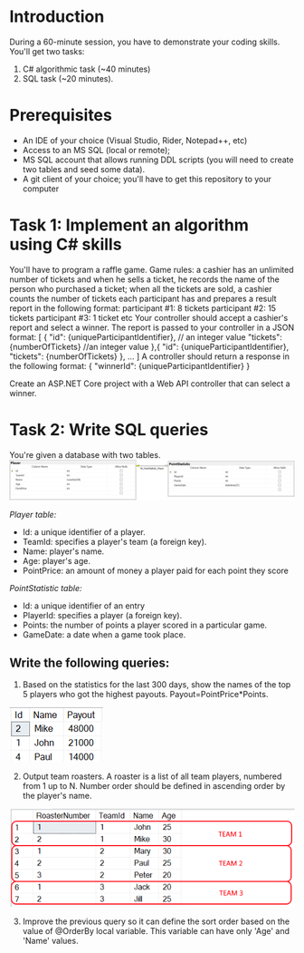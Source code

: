 # Introduction
During a 60-minute session, you have to demonstrate your coding skills.
You'll get two tasks:
1. C# algorithmic task (~40 minutes)
2. SQL task (~20 minutes).

# Prerequisites
- An IDE of your choice (Visual Studio, Rider, Notepad++, etc)
- Access to an MS SQL (local or remote); 
- MS SQL account that allows running DDL scripts (you will need to create two tables and seed some data).
- A git client of your choice; you'll have to get this repository to your computer


# Task 1: Implement an algorithm using C# skills
You'll have to program a raffle game.
Game rules:
a cashier has an unlimited number of tickets and when he sells a ticket, he records the name of the person who purchased a ticket; 
when all the tickets are sold, a cashier counts the number of tickets each participant has and prepares a result report in the following format:
participant #1: 8 tickets
participant #2: 15 tickets
participant #3: 1 ticket
etc
Your controller should accept a cashier's report and select a winner.
The report is passed to your controller in a JSON format:
[
	{
		"id": {uniqueParticipantIdentifier},   // an integer value
		"tickets": {numberOfTickets}	//an integer value
	},{
		"id": {uniqueParticipantIdentifier},
		"tickets": {numberOfTickets}
	},
	...
]
A controller should return a response in the following format:
{
	"winnerId": {uniqueParticipantIdentifier}
}

Create an ASP.NET Core project with a Web API controller that can select a winner.

# Task 2: Write SQL queries
You're given a database with two tables.
![DB Schema](DB_schema.png)

_Player table:_
- Id: a unique identifier of a player.
- TeamId: specifies a player's team (a foreign key).
- Name: player's name.
- Age: player's age.
- PointPrice: an amount of money a player paid for each point they score

_PointStatistic table:_
- Id: a unique identifier of an entry
- PlayerId: specifies a player (a foreign key).
- Points: the number of points a player scored in a particular game.
- GameDate: a date when a game took place.

## Write the following queries:
1. Based on the statistics for the last 300 days, show the names of the top 5 players who got the highest payouts. Payout=PointPrice*Points.

![Top 3 players](TopPlayers.png)


2. Output team roasters. A roaster is a list of all team players, numbered from 1 up to N. Number order should be defined in ascending order by the player's name.

![Roaster example](Roaster.png)


3. Improve the previous query so it can define the sort order based on the value of @OrderBy local variable. This variable can have only 'Age' and 'Name' values.
